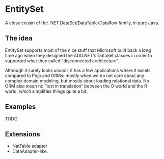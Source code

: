 EntitySet
=========

A close cousin of the .NET DataSet/DataTable/DataRow family, in pure Java.

The idea
--------

EntitySet supports most of the nice stuff that Microsoft built back a long time ago 
when they designed the ADO.NET's DataSet classes in order to supported what they called "disconnected architecture".

Although it surely looks uncool, it has a few applications where it excels compared to Pojo and ORMs: 
mostly when we do not care about any complex domain modeling, but mostly about loading relational data. 
No ORM also mean no "lost in translation" between the O world and the R world, which simplifies things quite a bit.

Examples
--------

TODO

Extensions
----------
- NatTable adapter
- DataAdapter-like.
